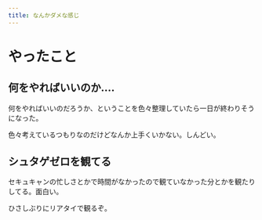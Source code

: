 ```yaml
---
title: なんかダメな感じ
---
```


# やったこと

## 何をやればいいのか‥‥

何をやればいいのだろうか、ということを色々整理していたら一日が終わりそうになった。

色々考えているつもりなのだけどなんか上手くいかない。しんどい。

## シュタゲゼロを観てる

セキュキャンの忙しさとかで時間がなかったので観ていなかった分とかを観たりしてる。面白い。

ひさしぶりにリアタイで観るぞ。
